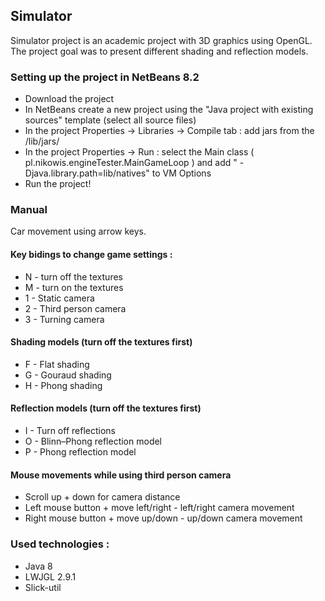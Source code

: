 ## Simulator
Simulator project is an academic project with 3D graphics using OpenGL.
The project goal was to present different shading and reflection models.

### Setting up the project in NetBeans 8.2
* Download the project
* In NetBeans create a new project using the "Java project with existing sources" template (select all source files)
* In the project Properties -> Libraries -> Compile tab : add jars from the /lib/jars/
* In the project Properties -> Run : select the Main class ( pl.nikowis.engineTester.MainGameLoop ) and add " -Djava.library.path=lib/natives" to VM Options
* Run the project!

### Manual

Car movement using arrow keys.

#### Key bidings to change game settings :
 * N - turn off the textures
 * M - turn on the textures
 * 1 - Static camera
 * 2 - Third person camera
 * 3 - Turning camera
 
#### Shading models (turn off the textures first)
 * F - Flat shading
 * G - Gouraud shading
 * H - Phong shading
 
#### Reflection models (turn off the textures first)
 * I - Turn off reflections
 * O - Blinn–Phong reflection model
 * P - Phong reflection model

#### Mouse movements while using third person camera
 * Scroll up + down for camera distance
 * Left mouse button + move left/right - left/right camera movement
 * Right mouse button + move up/down - up/down camera movement

### Used technologies :
* Java 8
* LWJGL 2.9.1
* Slick-util
